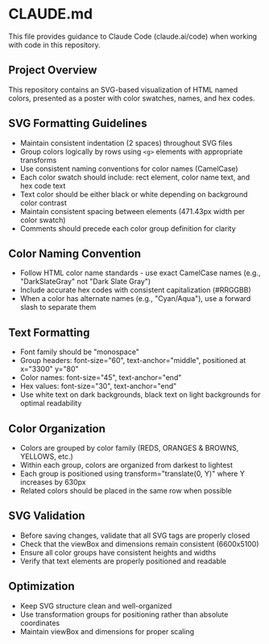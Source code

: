 # CLAUDE.md

This file provides guidance to Claude Code (claude.ai/code) when working with code in this repository.

## Project Overview
This repository contains an SVG-based visualization of HTML named colors, presented as a poster with color swatches, names, and hex codes.

## SVG Formatting Guidelines
- Maintain consistent indentation (2 spaces) throughout SVG files
- Group colors logically by rows using `<g>` elements with appropriate transforms
- Use consistent naming conventions for color names (CamelCase) 
- Each color swatch should include: rect element, color name text, and hex code text
- Text color should be either black or white depending on background color contrast
- Maintain consistent spacing between elements (471.43px width per color swatch)
- Comments should precede each color group definition for clarity

## Color Naming Convention
- Follow HTML color name standards - use exact CamelCase names (e.g., "DarkSlateGray" not "Dark Slate Gray")
- Include accurate hex codes with consistent capitalization (#RRGGBB)
- When a color has alternate names (e.g., "Cyan/Aqua"), use a forward slash to separate them

## Text Formatting
- Font family should be "monospace" 
- Group headers: font-size="60", text-anchor="middle", positioned at x="3300" y="80"
- Color names: font-size="45", text-anchor="end"
- Hex values: font-size="30", text-anchor="end"
- Use white text on dark backgrounds, black text on light backgrounds for optimal readability

## Color Organization
- Colors are grouped by color family (REDS, ORANGES & BROWNS, YELLOWS, etc.)
- Within each group, colors are organized from darkest to lightest
- Each group is positioned using transform="translate(0, Y)" where Y increases by 630px
- Related colors should be placed in the same row when possible

## SVG Validation
- Before saving changes, validate that all SVG tags are properly closed
- Check that the viewBox and dimensions remain consistent (6600x5100)
- Ensure all color groups have consistent heights and widths
- Verify that text elements are properly positioned and readable

## Optimization
- Keep SVG structure clean and well-organized
- Use transformation groups for positioning rather than absolute coordinates
- Maintain viewBox and dimensions for proper scaling